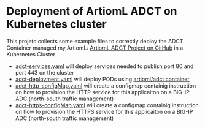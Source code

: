 # Deployment of ArtiomL ADCT on Kubernetes cluster
This projetc collects some example files to correctly deploy the ADCT Container managed my ArtiomL: [ArtiomL ADCT Project on GitHub](https://github.com/ArtiomL/adct) in a Kubernetes Cluster

* [adct-services.yaml](https://github.com/tomminux/f5-k8s-related/blob/master/artioml-adct/adct-services.yaml) will deploy services needed to publish port 80 and port 443 on the cluster
* [adct-deployment.yaml](https://github.com/tomminux/f5-k8s-related/blob/master/artioml-adct/adct-deployment.yaml) will deploy PODs using [artioml/adct container](https://hub.docker.com/r/artioml/adct/)
* [adct-http-configMap.yaml](https://github.com/tomminux/f5-k8s-related/blob/master/artioml-adct/adct-http-configMap.yaml) will create a configmap containig instruction on how to provision the HTTP service for this applicaiton on a BIG-IP ADC (north-south traffic management)
* [adct-https-configMap.yaml](https://github.com/tomminux/f5-k8s-related/blob/master/artioml-adct/adct-https-configMap.yaml) will create a configmap containig instruction on how to provision the HTTPS service for this applicaiton on a BIG-IP ADC (north-south traffic management)


